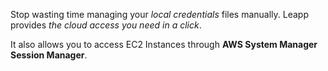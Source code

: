 Stop wasting time managing your *local credentials* files manually.
Leapp provides *the cloud access you need in a click*.

It also allows you to access EC2 Instances through **AWS System Manager Session Manager**.
